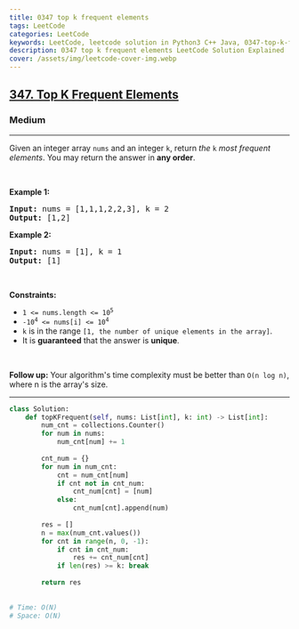 ```yaml
---
title: 0347 top k frequent elements
tags: LeetCode
categories: LeetCode
keywords: LeetCode, leetcode solution in Python3 C++ Java, 0347-top-k-frequent-elements solution
description: 0347 top k frequent elements LeetCode Solution Explained
cover: /assets/img/leetcode-cover-img.webp
---
```





<h2><a href="https://leetcode.com/problems/top-k-frequent-elements/">347. Top K Frequent Elements</a></h2><h3>Medium</h3><hr><div><p>Given an integer array <code>nums</code> and an integer <code>k</code>, return <em>the</em> <code>k</code> <em>most frequent elements</em>. You may return the answer in <strong>any order</strong>.</p>

<p>&nbsp;</p>
<p><strong class="example">Example 1:</strong></p>
<pre><strong>Input:</strong> nums = [1,1,1,2,2,3], k = 2
<strong>Output:</strong> [1,2]
</pre><p><strong class="example">Example 2:</strong></p>
<pre><strong>Input:</strong> nums = [1], k = 1
<strong>Output:</strong> [1]
</pre>
<p>&nbsp;</p>
<p><strong>Constraints:</strong></p>

<ul>
	<li><code>1 &lt;= nums.length &lt;= 10<sup>5</sup></code></li>
	<li><code>-10<sup>4</sup> &lt;= nums[i] &lt;= 10<sup>4</sup></code></li>
	<li><code>k</code> is in the range <code>[1, the number of unique elements in the array]</code>.</li>
	<li>It is <strong>guaranteed</strong> that the answer is <strong>unique</strong>.</li>
</ul>

<p>&nbsp;</p>
<p><strong>Follow up:</strong> Your algorithm's time complexity must be better than <code>O(n log n)</code>, where n is the array's size.</p>
</div>

---




```python
class Solution:
    def topKFrequent(self, nums: List[int], k: int) -> List[int]:
        num_cnt = collections.Counter()
        for num in nums:
            num_cnt[num] += 1
        
        cnt_num = {}
        for num in num_cnt:
            cnt = num_cnt[num]
            if cnt not in cnt_num: 
                cnt_num[cnt] = [num]
            else: 
                cnt_num[cnt].append(num)
        
        res = []
        n = max(num_cnt.values())
        for cnt in range(n, 0, -1):
            if cnt in cnt_num:
                res += cnt_num[cnt]
            if len(res) >= k: break
        
        return res
    
    
# Time: O(N)
# Space: O(N)
```
